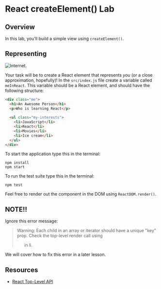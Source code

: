 # React createElement() Lab

## Overview

In this lab, you'll build a simple view using `createElement()`.

## Representing
![Internet.](https://media.giphy.com/media/l41YlCTJyClA4HFba/giphy.gif)

Your task will be to create a React element that represents _you_ (or a close approximation, hopefully)! In the `src/index.js` file create a variable called `meInReact`. This variable should be a React element, and should have the following structure:

```html
<div class="me">
  <h1>An Awesome Person</h1>
  <p>Who is learning React</p>
  
  <ul class="my-interests">
    <li>JavaScript</li>
    <li>React</li>
    <li>Movies</li>
    <li>Ice cream</li>
  </ul>
</div>
```

To start the application type this in the terminal:

```
npm install
npm start
```

To run the test suite type this in the terminal: 

```
npm test
```

Feel free to render out the component in the DOM using `ReactDOM.render()`.

## NOTE!! 

Ignore this error message:

> Warning: Each child in an array or iterator should have a unique "key" prop. Check the top-level render call using <ul> in li.

We will cover how to fix this error in a later lesson.

## Resources
- [React Top-Level API](https://facebook.github.io/react/docs/top-level-api.html)
